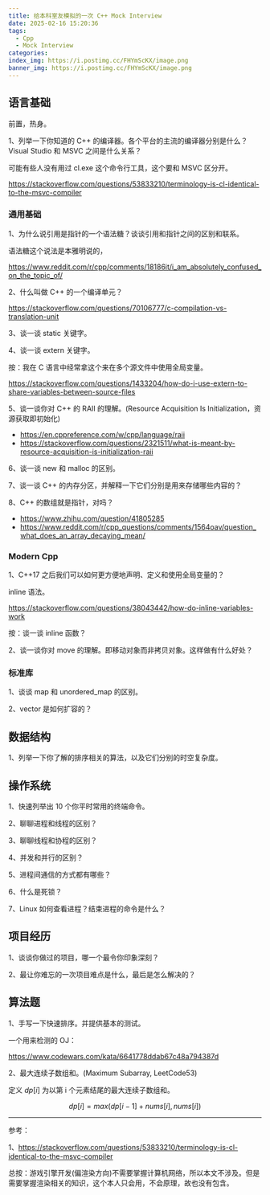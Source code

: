 ```yaml
---
title: 给本科室友模拟的一次 C++ Mock Interview
date: 2025-02-16 15:20:36
tags:
  - Cpp
  - Mock Interview
categories:
index_img: https://i.postimg.cc/FHYmScKX/image.png
banner_img: https://i.postimg.cc/FHYmScKX/image.png
---
```


## 语言基础

前置，热身。

1、列举一下你知道的 C++ 的编译器。各个平台的主流的编译器分别是什么？Visual Studio 和 MSVC 之间是什么关系？

可能有些人没有用过 cl.exe 这个命令行工具，这个要和 MSVC 区分开。

<https://stackoverflow.com/questions/53833210/terminology-is-cl-identical-to-the-msvc-compiler>

### 通用基础

1、为什么说引用是指针的一个语法糖？谈谈引用和指针之间的区别和联系。

语法糖这个说法是本雅明说的，

<https://www.reddit.com/r/cpp/comments/18186it/i_am_absolutely_confused_on_the_topic_of/>

2、什么叫做 C++ 的一个编译单元？

<https://stackoverflow.com/questions/70106777/c-compilation-vs-translation-unit>

3、谈一谈 static 关键字。

4、谈一谈 extern 关键字。

按：我在 C 语言中经常拿这个来在多个源文件中使用全局变量。

<https://stackoverflow.com/questions/1433204/how-do-i-use-extern-to-share-variables-between-source-files>

5、谈一谈你对 C++ 的 RAII 的理解。(Resource Acquisition Is Initialization，资源获取即初始化)

- <https://en.cppreference.com/w/cpp/language/raii>
- <https://stackoverflow.com/questions/2321511/what-is-meant-by-resource-acquisition-is-initialization-raii>

6、谈一谈 new 和 malloc 的区别。

7、谈一谈 C++ 的内存分区，并解释一下它们分别是用来存储哪些内容的？

8、C++ 的数组就是指针，对吗？

- <https://www.zhihu.com/question/41805285>
- <https://www.reddit.com/r/cpp_questions/comments/1564oav/question_what_does_an_array_decaying_mean/>

### Modern Cpp

1、C++17 之后我们可以如何更方便地声明、定义和使用全局变量的？

inline 语法。

<https://stackoverflow.com/questions/38043442/how-do-inline-variables-work>

按：谈一谈 inline 函数？

2、谈一谈你对 move 的理解。即移动对象而非拷贝对象。这样做有什么好处？

### 标准库

1、谈谈 map 和 unordered_map 的区别。

2、vector 是如何扩容的？

## 数据结构

1、列举一下你了解的排序相关的算法，以及它们分别的时空复杂度。

## 操作系统

1、快速列举出 10 个你平时常用的终端命令。

2、聊聊进程和线程的区别？

3、聊聊线程和协程的区别？

4、并发和并行的区别？

5、进程间通信的方式都有哪些？

6、什么是死锁？

7、Linux 如何查看进程？结束进程的命令是什么？

## 项目经历

1、谈谈你做过的项目，哪一个最令你印象深刻？

2、最让你难忘的一次项目难点是什么，最后是怎么解决的？

## 算法题

1、手写一下快速排序。并提供基本的测试。

一个用来检测的 OJ：

<https://www.codewars.com/kata/6641778ddab67c48a794387d>

2、最大连续子数组和。(Maximum Subarray, LeetCode53)

定义 $dp[i]$ 为以第 i 个元素结尾的最大连续子数组和。

$$
dp[i] = max(dp[i - 1] + nums[i], nums[i])
$$

---

参考：

1、<https://stackoverflow.com/questions/53833210/terminology-is-cl-identical-to-the-msvc-compiler>

总按：游戏引擎开发(偏渲染方向)不需要掌握计算机网络，所以本文不涉及。但是需要掌握渲染相关的知识，这个本人只会用，不会原理，故也没有包含。
